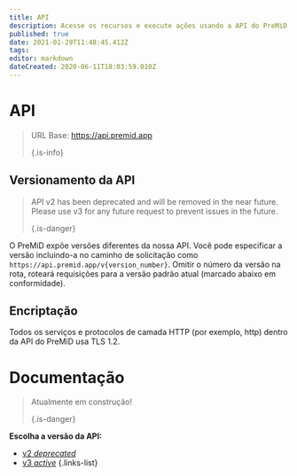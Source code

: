 ```yaml
---
title: API
description: Acesse os recursos e execute ações usando a API do PreMiD
published: true
date: 2021-01-29T11:48:45.412Z
tags:
editor: markdown
dateCreated: 2020-06-11T18:03:59.010Z
---
```


# API

> URL Base: https://api.premid.app 
> 
> {.is-info}

## Versionamento da API
> API v2 has been deprecated and will be removed in the near future. Please use v3 for any future request to prevent issues in the future. 
> 
> {.is-danger}

O PreMiD expõe versões diferentes da nossa API. Você pode especificar a versão incluindo-a no caminho de solicitação como `https://api.premid.app/v{version_number}`. Omitir o número da versão na rota, roteará requisições para a versão padrão atual (marcado abaixo em conformidade).

## Encriptação

Todos os serviços e protocolos de camada HTTP (por exemplo, http) dentro da API do PreMiD usa TLS 1.2.

# Documentação
> Atualmente em construção! 
> 
> {.is-danger}

**Escolha a versão da API:**
- [v2 *deprecated*](/dev/api/v2)
- [v3 *active*](/dev/api/v3)
{.links-list}